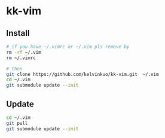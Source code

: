 # kk-vim
## Install
```bash
# if you have ~/.vimrc or ~/.vim pls remove by
rm -rf ~/.vim
rm ~/.vimrc

# then
git clone https://github.com/kelvinkuo/kk-vim.git  ~/.vim
cd ~/.vim
git submodule update --init
```

## Update
```bash
cd ~/.vim
git pull
git submodule update --init
```
